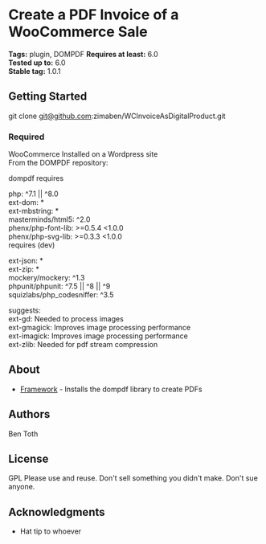 # Create a PDF Invoice of a WooCommerce Sale

**Tags:** plugin, DOMPDF 
**Requires at least:** 6.0  
**Tested up to:** 6.0  
**Stable tag:** 1.0.1


## Getting Started

git clone git@github.com:zimaben/WCInvoiceAsDigitalProduct.git 

### Required

WooCommerce Installed on a Wordpress site  
From the DOMPDF repository:  

dompdf requires

php: ^7.1 || ^8.0  
ext-dom: *  
ext-mbstring: *  
masterminds/html5: ^2.0  
phenx/php-font-lib: >=0.5.4 <1.0.0  
phenx/php-svg-lib: >=0.3.3 <1.0.0  
requires (dev)  

ext-json: *  
ext-zip: *  
mockery/mockery: ^1.3  
phpunit/phpunit: ^7.5 || ^8 || ^9  
squizlabs/php_codesniffer: ^3.5  

suggests:  
ext-gd: Needed to process images  
ext-gmagick: Improves image processing performance  
ext-imagick: Improves image processing performance  
ext-zlib: Needed for pdf stream compression  



## About 

* [Framework](https://github.com/dompdf/dompdf) - Installs the dompdf library to create PDFs


## Authors

Ben Toth

## License

GPL 
Please use and reuse. Don't sell something you didn't make. Don't sue anyone.

## Acknowledgments

* Hat tip to whoever
